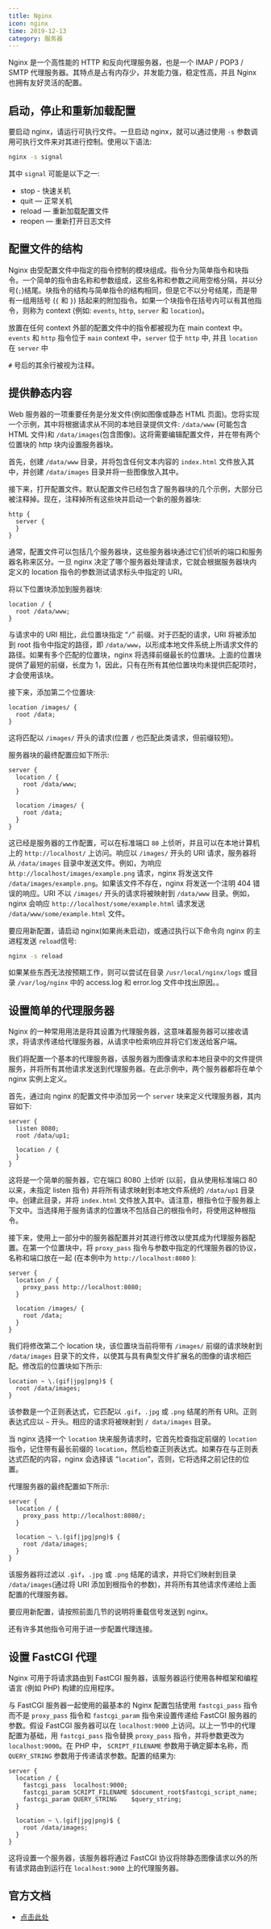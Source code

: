 ```yaml
---
title: Nginx
icon: nginx
time: 2019-12-13
category: 服务器
---
```


Nginx 是一个高性能的 HTTP 和反向代理服务器，也是一个 IMAP / POP3 / SMTP 代理服务器。其特点是占有内存少，并发能力强，稳定性高，并且 Nginx 也拥有友好灵活的配置。

<!-- more -->

## 启动，停止和重新加载配置

要启动 nginx，请运行可执行文件。一旦启动 nginx，就可以通过使用 `-s` 参数调用可执行文件来对其进行控制。使用以下语法:

```bash
nginx -s signal
```

其中 `signal` 可能是以下之一:

- stop - 快速关机
- quit — 正常关机
- reload — 重新加载配置文件
- reopen — 重新打开日志文件

## 配置文件的结构

Nginx 由受配置文件中指定的指令控制的模块组成。指令分为简单指令和块指令。一个简单的指令由名称和参数组成，这些名称和参数之间用空格分隔，并以分号(`;`)结尾。块指令的结构与简单指令的结构相同，但是它不以分号结尾，而是带有一组用括号 (`{` 和 `}`) 括起来的附加指令。如果一个块指令在括号内可以有其他指令，则称为 context (例如: `events`, `http`, `server` 和 `location`)。

放置在任何 context 外部的配置文件中的指令都被视为在 main context 中。`events` 和 `http` 指令位于 `main` context 中，`server` 位于 `http` 中, 并且 `location` 在 `server` 中

`#` 号后的其余行被视为注释。

## 提供静态内容

Web 服务器的一项重要任务是分发文件(例如图像或静态 HTML 页面)。您将实现一个示例，其中将根据请求从不同的本地目录提供文件: `/data/www` (可能包含 HTML 文件)和 `/data/images`(包含图像)。这将需要编辑配置文件，并在带有两个位置块的 http 块内设置服务器块。

首先，创建 `/data/www` 目录，并将包含任何文本内容的 `index.html` 文件放入其中，并创建 `/data/images` 目录并将一些图像放入其中。

接下来，打开配置文件。默认配置文件已经包含了服务器块的几个示例，大部分已被注释掉。现在，注释掉所有这些块并启动一个新的服务器块:

```nginx
http {
  server {
  }
}
```

通常，配置文件可以包括几个服务器块，这些服务器块通过它们侦听的端口和服务器名称来区分。一旦 nginx 决定了哪个服务器处理请求，它就会根据服务器块内定义的 location 指令的参数测试请求标头中指定的 URI。

将以下位置块添加到服务器块:

```nginx
location / {
  root /data/www;
}
```

与请求中的 URI 相比，此位置块指定 “`/`” 前缀。对于匹配的请求，URI 将被添加到 root 指令中指定的路径，即 `/data/www`，以形成本地文件系统上所请求文件的路径。如果有多个匹配的位置块，nginx 将选择前缀最长的位置块。上面的位置块提供了最短的前缀，长度为 1，因此，只有在所有其他位置块均未提供匹配项时，才会使用该块。

接下来，添加第二个位置块:

```nginx
location /images/ {
  root /data;
}
```

这将匹配以 `/images/` 开头的请求(位置 `/` 也匹配此类请求，但前缀较短)。

服务器块的最终配置应如下所示:

```nginx
server {
  location / {
    root /data/www;
  }

  location /images/ {
    root /data;
  }
}
```

这已经是服务器的工作配置，可以在标准端口 `80` 上侦听，并且可以在本地计算机上的 `http://localhost/` 上访问。响应以 `/images/` 开头的 URI 请求，服务器将从 `/data/images` 目录中发送文件。例如，为响应 `http://localhost/images/example.png` 请求，nginx 将发送文件 `/data/images/example.png`。如果该文件不存在，nginx 将发送一个注明 404 错误的响应。URI 不以 `/images/` 开头的请求将被映射到 `/data/www` 目录。例如，nginx 会响应 `http://localhost/some/example.html` 请求发送 `/data/www/some/example.html` 文件。

要应用新配置，请启动 nginx(如果尚未启动)，或通过执行以下命令向 nginx 的主进程发送 `reload`信号:

```bash
nginx -s reload
```

如果某些东西无法按预期工作，则可以尝试在目录 `/usr/local/nginx/logs` 或目录 `/var/log/nginx` 中的 access.log 和 error.log 文件中找出原因。。

## 设置简单的代理服务器

Nginx 的一种常用用法是将其设置为代理服务器，这意味着服务器可以接收请求，将请求传递给代理服务器，从请求中检索响应并将它们发送给客户端。

我们将配置一个基本的代理服务器，该服务器为图像请求和本地目录中的文件提供服务，并将所有其他请求发送到代理服务器。在此示例中，两个服务器都将在单个 nginx 实例上定义。

首先，通过向 nginx 的配置文件中添加另一个 `server` 块来定义代理服务器，其内容如下:

```nginx
server {
  listen 8080;
  root /data/up1;

  location / {
  }
}
```

这将是一个简单的服务器，它在端口 8080 上侦听 (以前，自从使用标准端口 80 以来，未指定 listen 指令) 并将所有请求映射到本地文件系统的 `/data/up1` 目录中。创建此目录，并将 `index.html` 文件放入其中。请注意，根指令位于服务器上下文中。当选择用于服务请求的位置块不包括自己的根指令时，将使用这种根指令。

接下来，使用上一部分中的服务器配置并对其进行修改以使其成为代理服务器配置。在第一个位置块中，将 `proxy_pass` 指令与参数中指定的代理服务器的协议，名称和端口放在一起 (在本例中为 `http://localhost:8080` ):

```nginx
server {
  location / {
    proxy_pass http://localhost:8080;
  }

  location /images/ {
    root /data;
  }
}
```

我们将修改第二个 location 块，该位置块当前将带有 `/images/` 前缀的请求映射到 `/data/images` 目录下的文件，以使其与具有典型文件扩展名的图像的请求相匹配。修改后的位置块如下所示:

```nginx
location ~ \.(gif|jpg|png)$ {
  root /data/images;
}
```

该参数是一个正则表达式，它匹配以 `.gif`，`.jpg` 或 `.png` 结尾的所有 URI。正则表达式应以 `~` 开头。相应的请求将被映射到 `/ data/images` 目录。

当 nginx 选择一个 `location` 块来服务请求时，它首先检查指定前缀的 `location` 指令，记住带有最长前缀的 `location`，然后检查正则表达式。如果存在与正则表达式匹配的内容，nginx 会选择该 “`location`”，否则，它将选择之前记住的位置。

代理服务器的最终配置如下所示:

```nginx
server {
  location / {
    proxy_pass http://localhost:8080/;
  }

  location ~ \.(gif|jpg|png)$ {
    root /data/images;
  }
}
```

该服务器将过滤以 `.gif`，`.jpg` 或 `.png` 结尾的请求，并将它们映射到目录 `/data/images`(通过将 URI 添加到根指令的参数)，并将所有其他请求传递给上面配置的代理服务器。

要应用新配置，请按照前面几节的说明将重载信号发送到 nginx。

还有许多其他指令可用于进一步配置代理连接。

## 设置 FastCGI 代理

Nginx 可用于将请求路由到 FastCGI 服务器，该服务器运行使用各种框架和编程语言 (例如 PHP) 构建的应用程序。

与 FastCGI 服务器一起使用的最基本的 Nginx 配置包括使用 `fastcgi_pass` 指令而不是 `proxy_pass` 指令和 `fastcgi_param` 指令来设置传递给 FastCGI 服务器的参数。假设 FastCGI 服务器可以在 `localhost:9000` 上访问。以上一节中的代理配置为基础，用 `fastcgi_pass` 指令替换 `proxy_pass` 指令，并将参数更改为 `localhost:9000`。在 PHP 中， `SCRIPT_FILENAME` 参数用于确定脚本名称，而 `QUERY_STRING` 参数用于传递请求参数。配置的结果为:

```nginx
server {
  location / {
    fastcgi_pass  localhost:9000;
    fastcgi_param SCRIPT_FILENAME $document_root$fastcgi_script_name;
    fastcgi_param QUERY_STRING    $query_string;
  }

  location ~ \.(gif|jpg|png)$ {
    root /data/images;
  }
}
```

这将设置一个服务器，该服务器将通过 FastCGI 协议将除静态图像请求以外的所有请求路由到运行在 `localhost:9000` 上的代理服务器。

## 官方文档

- [点击此处](https://docs.nginx.com/nginx/admin-guide/)
